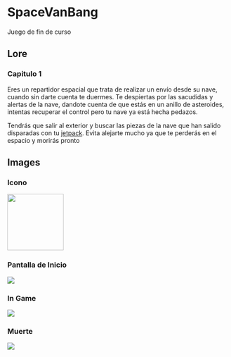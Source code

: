 # SpaceVanBang
Juego de fin de curso

## Lore
### Capitulo 1
Eres un repartidor espacial que trata de realizar un envío desde su nave, cuando sin darte cuenta te duermes. 
Te despiertas por las sacudidas y alertas de la nave, dandote cuenta de que estás en un anillo de asteroides, intentas recuperar el control pero tu nave ya está hecha pedazos.

Tendrás que salir al exterior y buscar las piezas de la nave que han salido disparadas con tu <ins>jetpack</ins>.
Evita alejarte mucho ya que te perderás en el espacio y morirás pronto

## Images

### Icono
<img src="https://github.com/braiso-22/SpaceVanBang/blob/main/Assets/Models/_Source_Files/Textures/Icon.png?raw=true" width="128">

### Pantalla de Inicio
<img src="https://github.com/braiso-22/SpaceVanBang/blob/main/Assets/Models/_Source_Files/Textures/Inicio%20pantalla.png">

### In Game
<img src="https://github.com/braiso-22/SpaceVanBang/blob/main/Assets/Models/_Source_Files/Textures/In%20Game.png">

### Muerte
<img src="https://github.com/braiso-22/SpaceVanBang/blob/main/Assets/Models/_Source_Files/Textures/juegoMuerte.gif">

